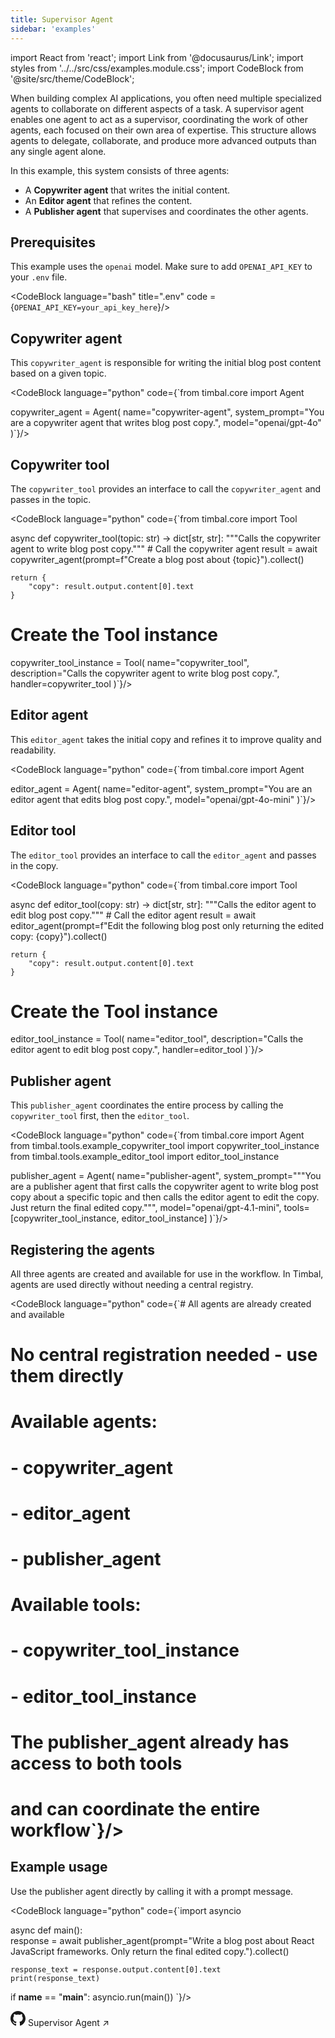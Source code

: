 ```yaml
---
title: Supervisor Agent
sidebar: 'examples'
---
```


import React from 'react';
import Link from '@docusaurus/Link';
import styles from '../../src/css/examples.module.css';
import CodeBlock from '@site/src/theme/CodeBlock';


When building complex AI applications, you often need multiple specialized agents to collaborate on different aspects of a task. A supervisor agent enables one agent to act as a supervisor, coordinating the work of other agents, each focused on their own area of expertise. This structure allows agents to delegate, collaborate, and produce more advanced outputs than any single agent alone.

In this example, this system consists of three agents:

- A **Copywriter agent** that writes the initial content.
- An **Editor agent** that refines the content.
- A **Publisher agent** that supervises and coordinates the other agents.

## Prerequisites

This example uses the `openai` model. Make sure to add `OPENAI_API_KEY` to your `.env` file.

<CodeBlock language="bash" title=".env" code ={`OPENAI_API_KEY=your_api_key_here`}/>

## Copywriter agent

This `copywriter_agent` is responsible for writing the initial blog post content based on a given topic.

<CodeBlock language="python" code={`from timbal.core import Agent

copywriter_agent = Agent(
    name="copywriter-agent",
    system_prompt="You are a copywriter agent that writes blog post copy.",
    model="openai/gpt-4o"
)`}/>

## Copywriter tool

The `copywriter_tool` provides an interface to call the `copywriter_agent` and passes in the topic.

<CodeBlock language="python" code={`from timbal.core import Tool

async def copywriter_tool(topic: str) -> dict[str, str]:
    """Calls the copywriter agent to write blog post copy."""
    # Call the copywriter agent
    result = await copywriter_agent(prompt=f"Create a blog post about {topic}").collect()
    
    return {
        "copy": result.output.content[0].text
    }

# Create the Tool instance
copywriter_tool_instance = Tool(
    name="copywriter_tool",
    description="Calls the copywriter agent to write blog post copy.",
    handler=copywriter_tool
)`}/>

## Editor agent

This `editor_agent` takes the initial copy and refines it to improve quality and readability.

<CodeBlock language="python" code={`from timbal.core import Agent

editor_agent = Agent(
    name="editor-agent",
    system_prompt="You are an editor agent that edits blog post copy.",
    model="openai/gpt-4o-mini"
)`}/>

## Editor tool

The `editor_tool` provides an interface to call the `editor_agent` and passes in the copy.

<CodeBlock language="python" code={`from timbal.core import Tool

async def editor_tool(copy: str) -> dict[str, str]:
    """Calls the editor agent to edit blog post copy."""
    # Call the editor agent
    result = await editor_agent(prompt=f"Edit the following blog post only returning the edited copy: {copy}").collect()
    
    return {
        "copy": result.output.content[0].text
    }

# Create the Tool instance
editor_tool_instance = Tool(
    name="editor_tool",
    description="Calls the editor agent to edit blog post copy.",
    handler=editor_tool
)`}/>

## Publisher agent

This `publisher_agent` coordinates the entire process by calling the `copywriter_tool` first, then the `editor_tool`.

<CodeBlock language="python" code={`from timbal.core import Agent
from timbal.tools.example_copywriter_tool import copywriter_tool_instance
from timbal.tools.example_editor_tool import editor_tool_instance

publisher_agent = Agent(
    name="publisher-agent",
    system_prompt="""You are a publisher agent that first calls the copywriter agent to write blog post copy about a specific topic and then calls the editor agent to edit the copy. Just return the final edited copy.""",
    model="openai/gpt-4.1-mini",
    tools=[copywriter_tool_instance, editor_tool_instance]
)`}/>

## Registering the agents

All three agents are created and available for use in the workflow. In Timbal, agents are used directly without needing a central registry.

<CodeBlock language="python" code={`# All agents are already created and available
# No central registration needed - use them directly

# Available agents:
# - copywriter_agent
# - editor_agent  
# - publisher_agent

# Available tools:
# - copywriter_tool_instance
# - editor_tool_instance

# The publisher_agent already has access to both tools
# and can coordinate the entire workflow`}/>

## Example usage

Use the publisher agent directly by calling it with a prompt message.

<CodeBlock language="python" code={`import asyncio

async def main():    
    response = await publisher_agent(prompt="Write a blog post about React JavaScript frameworks. Only return the final edited copy.").collect()
    
    response_text = response.output.content[0].text
    print(response_text)

if __name__ == "__main__":
    asyncio.run(main())
`}/>


<div>
  <Link className={styles.card} href="https://github.com/your-repo/design-tools" target="_blank" style={{display: 'flex', flexDirection: 'row', alignItems: 'center', gap: '1.2rem', flexWrap: 'nowrap'}}>
    <span className={styles.icon}><svg width="24" height="24" viewBox="0 0 24 24" fill="currentColor"><path d="M12 0c-6.626 0-12 5.373-12 12 0 5.302 3.438 9.8 8.207 11.387.599.111.793-.261.793-.577v-2.234c-3.338.726-4.033-1.416-4.033-1.416-.546-1.387-1.333-1.756-1.333-1.756-1.089-.745.083-.729.083-.729 1.205.084 1.839 1.237 1.839 1.237 1.07 1.834 2.807 1.304 3.492.997.107-.775.418-1.305.762-1.604-2.665-.305-5.467-1.334-5.467-5.931 0-1.311.469-2.381 1.236-3.221-.124-.303-.535-1.524.117-3.176 0 0 1.008-.322 3.301 1.23.957-.266 1.983-.399 3.003-.404 1.02.005 2.047.138 3.006.404 2.291-1.552 3.297-1.23 3.297-1.23.653 1.653.242 2.874.118 3.176.77.84 1.235 1.911 1.235 3.221 0 4.609-2.807 5.624-5.479 5.921.43.372.823 1.102.823 2.222v3.293c0 .319.192.694.801.576 4.765-1.589 8.199-6.086 8.199-11.386 0-6.627-5.373-12-12-12z"/></svg></span>
    <span style={{flexShrink: 0}}>Supervisor Agent</span>
    <span style={{flexShrink: 0, marginLeft: 'auto', fontSize: '1.5rem'}}>↗</span>
  </Link>
</div> 